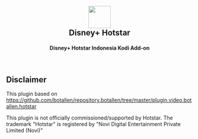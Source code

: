 <h2 align="center">
  <br>
  <a href="https://github.com/hadyanadam/repository.hadyanadam/tree/master/plugin.video.hadyanadam.hotstar"><img src="resources/icon.jpg" height="60" width="60"></a>
  <br>
  Disney+ Hotstar
  <br>
</h2>

<h4 align="center">Disney+ Hotstar Indonesia Kodi Add-on</h4>

<br>

## Disclaimer

This plugin based on https://github.com/botallen/repository.botallen/tree/master/plugin.video.botallen.hotstar

This plugin is not officially commissioned/supported by Hotstar. The trademark "Hotstar" is registered by "Novi Digital Entertainment Private Limited (Novi)"
